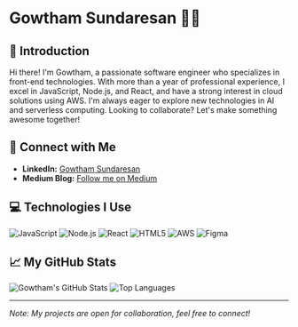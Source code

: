 # Gowtham Sundaresan 👨‍💻

## 👋 Introduction
Hi there! I'm Gowtham, a passionate software engineer who specializes in front-end technologies. With more than a year of professional experience, I excel in JavaScript, Node.js, and React, and have a strong interest in cloud solutions using AWS. I'm always eager to explore new technologies in AI and serverless computing. Looking to collaborate? Let's make something awesome together!

## 🔗 Connect with Me
- **LinkedIn:** [Gowtham Sundaresan](https://linkedin.com/in/gowtham06)
- **Medium Blog:** [Follow me on Medium](https://medium.com/@gowtham.sundaresan06)

## 💻 Technologies I Use
![JavaScript](https://img.shields.io/badge/-JavaScript-%23F7DF1E?style=flat&logo=javascript&logoColor=black)
![Node.js](https://img.shields.io/badge/-Node.js-%23339933?style=flat&logo=node.js&logoColor=white)
![React](https://img.shields.io/badge/-React-%2361DAFB?style=flat&logo=react&logoColor=black)
![HTML5](https://img.shields.io/badge/-HTML5-%23E34F26?style=flat&logo=html5&logoColor=white)
![AWS](https://img.shields.io/badge/-AWS-%23FF9900?style=flat&logo=amazon-aws&logoColor=white)
![Figma](https://img.shields.io/badge/-Figma-%23F24E1E?style=flat&logo=figma&logoColor=white)

## 📈 My GitHub Stats
![Gowtham's GitHub Stats](https://github-readme-stats.vercel.app/api?username=gowtham0612&show_icons=true&theme=radical)
![Top Languages](https://github-readme-stats.vercel.app/api/top-langs/?username=gowtham0612&layout=compact&theme=radical)

---
*Note: My projects are open for collaboration, feel free to connect!*

